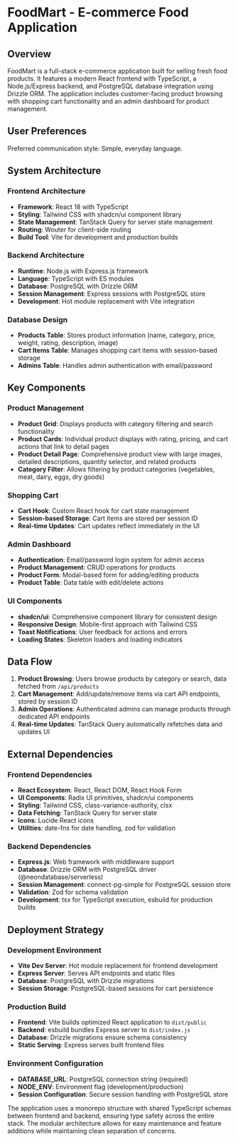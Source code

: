 # FoodMart - E-commerce Food Application

## Overview

FoodMart is a full-stack e-commerce application built for selling fresh food products. It features a modern React frontend with TypeScript, a Node.js/Express backend, and PostgreSQL database integration using Drizzle ORM. The application includes customer-facing product browsing with shopping cart functionality and an admin dashboard for product management.

## User Preferences

Preferred communication style: Simple, everyday language.

## System Architecture

### Frontend Architecture
- **Framework**: React 18 with TypeScript
- **Styling**: Tailwind CSS with shadcn/ui component library
- **State Management**: TanStack Query for server state management
- **Routing**: Wouter for client-side routing
- **Build Tool**: Vite for development and production builds

### Backend Architecture
- **Runtime**: Node.js with Express.js framework
- **Language**: TypeScript with ES modules
- **Database**: PostgreSQL with Drizzle ORM
- **Session Management**: Express sessions with PostgreSQL store
- **Development**: Hot module replacement with Vite integration

### Database Design
- **Products Table**: Stores product information (name, category, price, weight, rating, description, image)
- **Cart Items Table**: Manages shopping cart items with session-based storage
- **Admins Table**: Handles admin authentication with email/password

## Key Components

### Product Management
- **Product Grid**: Displays products with category filtering and search functionality
- **Product Cards**: Individual product displays with rating, pricing, and cart actions that link to detail pages
- **Product Detail Page**: Comprehensive product view with large images, detailed descriptions, quantity selector, and related products
- **Category Filter**: Allows filtering by product categories (vegetables, meat, dairy, eggs, dry goods)

### Shopping Cart
- **Cart Hook**: Custom React hook for cart state management
- **Session-based Storage**: Cart items are stored per session ID
- **Real-time Updates**: Cart updates reflect immediately in the UI

### Admin Dashboard
- **Authentication**: Email/password login system for admin access
- **Product Management**: CRUD operations for products
- **Product Form**: Modal-based form for adding/editing products
- **Product Table**: Data table with edit/delete actions

### UI Components
- **shadcn/ui**: Comprehensive component library for consistent design
- **Responsive Design**: Mobile-first approach with Tailwind CSS
- **Toast Notifications**: User feedback for actions and errors
- **Loading States**: Skeleton loaders and loading indicators

## Data Flow

1. **Product Browsing**: Users browse products by category or search, data fetched from `/api/products`
2. **Cart Management**: Add/update/remove items via cart API endpoints, stored by session ID
3. **Admin Operations**: Authenticated admins can manage products through dedicated API endpoints
4. **Real-time Updates**: TanStack Query automatically refetches data and updates UI

## External Dependencies

### Frontend Dependencies
- **React Ecosystem**: React, React DOM, React Hook Form
- **UI Components**: Radix UI primitives, shadcn/ui components
- **Styling**: Tailwind CSS, class-variance-authority, clsx
- **Data Fetching**: TanStack Query for server state
- **Icons**: Lucide React icons
- **Utilities**: date-fns for date handling, zod for validation

### Backend Dependencies
- **Express.js**: Web framework with middleware support
- **Database**: Drizzle ORM with PostgreSQL driver (@neondatabase/serverless)
- **Session Management**: connect-pg-simple for PostgreSQL session store
- **Validation**: Zod for schema validation
- **Development**: tsx for TypeScript execution, esbuild for production builds

## Deployment Strategy

### Development Environment
- **Vite Dev Server**: Hot module replacement for frontend development
- **Express Server**: Serves API endpoints and static files
- **Database**: PostgreSQL with Drizzle migrations
- **Session Storage**: PostgreSQL-based sessions for cart persistence

### Production Build
- **Frontend**: Vite builds optimized React application to `dist/public`
- **Backend**: esbuild bundles Express server to `dist/index.js`
- **Database**: Drizzle migrations ensure schema consistency
- **Static Serving**: Express serves built frontend files

### Environment Configuration
- **DATABASE_URL**: PostgreSQL connection string (required)
- **NODE_ENV**: Environment flag (development/production)
- **Session Configuration**: Secure session handling with PostgreSQL store

The application uses a monorepo structure with shared TypeScript schemas between frontend and backend, ensuring type safety across the entire stack. The modular architecture allows for easy maintenance and feature additions while maintaining clean separation of concerns.